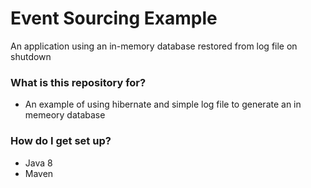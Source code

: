 # Event Sourcing Example #

An application using an in-memory database restored from log file on shutdown

### What is this repository for? ###

* An example of using hibernate and simple log file to generate an in memeory database

### How do I get set up? ###

* Java 8
* Maven

